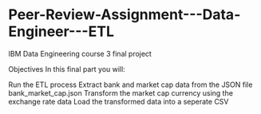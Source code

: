 # Peer-Review-Assignment---Data-Engineer---ETL
IBM Data Engineering course 3 final project

Objectives
In this final part you will:

Run the ETL process
Extract bank and market cap data from the JSON file bank_market_cap.json
Transform the market cap currency using the exchange rate data
Load the transformed data into a seperate CSV
